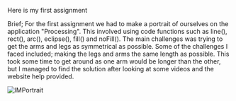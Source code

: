 Here is my first assignment

Brief;
For the first assignment we had to make a portrait of ourselves on the application "Processing". This involved using code functions such as line(), rect(), arc(), eclipse(), fill() and noFill(). The main challenges was trying to get the arms and legs as symmetrical as possible. Some of the challenges I faced included; making the legs and arms the same length as possible. This took some time to get around as one arm would be longer than the other, but I managed to find the solution after looking at some videos and the website help provided.


![IMPortrait](https://user-images.githubusercontent.com/66205383/83409281-2c2b4580-a425-11ea-9805-64931bb35c3a.jpg)

